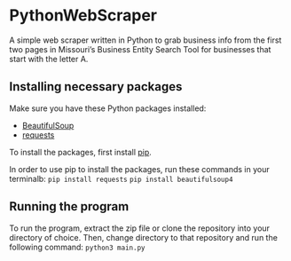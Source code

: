 # PythonWebScraper

A simple web scraper written in Python to grab business info from the first two pages in Missouri’s Business Entity Search Tool for businesses that start with the letter A.

## Installing necessary packages

Make sure you have these Python packages installed:
- [BeautifulSoup](https://www.crummy.com/software/BeautifulSoup/bs4/doc/)
- [requests](https://docs.python-requests.org/en/latest/)

To install the packages, first install [pip](https://pip.pypa.io/en/stable/).

In order to use pip to install the packages, run these commands in your terminalb:
`pip install requests`
`pip install beautifulsoup4`

## Running the program
To run the program, extract the zip file or clone the repository into your directory of choice.
Then, change directory to that repository and run the following command:
`python3 main.py`

